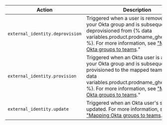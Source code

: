 | Action | Description
|------------------|-------------------
| `external_identity.deprovision` | Triggered when a user is removed from your Okta group and is subsequently deprovisioned from {% data variables.product.prodname_ghe_managed %}. For more information, see ["Mapping Okta groups to teams](/admin/authentication/configuring-authentication-and-provisioning-with-your-identity-provider/mapping-okta-groups-to-teams)."
| `external_identity.provision` | Triggered when an Okta user is added to your Okta group and is subsequently provisioned to the mapped team on {% data variables.product.prodname_ghe_managed %}. For more information, see ["Mapping Okta groups to teams](/admin/authentication/configuring-authentication-and-provisioning-with-your-identity-provider/mapping-okta-groups-to-teams)."
| `external_identity.update` | Triggered when an Okta user's settings are updated. For more information, see ["Mapping Okta groups to teams](/admin/authentication/configuring-authentication-and-provisioning-with-your-identity-provider/mapping-okta-groups-to-teams)."